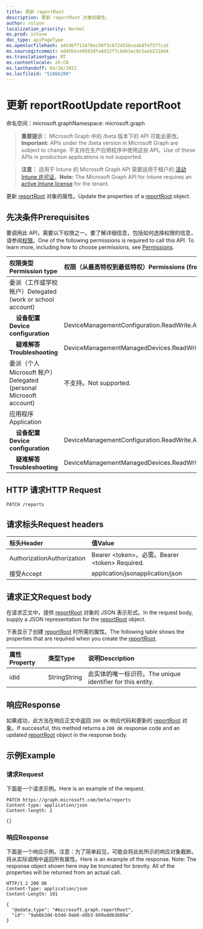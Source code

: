 ```yaml
---
title: 更新 reportRoot
description: 更新 reportRoot 对象的属性。
author: rolyon
localization_priority: Normal
ms.prod: intune
doc_type: apiPageType
ms.openlocfilehash: a45d6ff11476ec50f3c672455bceab8f4f5ffca5
ms.sourcegitcommit: ed45b5ce0583dfa4d12f7cb0b3ac0c5aeb2318d4
ms.translationtype: MT
ms.contentlocale: zh-CN
ms.lasthandoff: 04/16/2021
ms.locfileid: "51866200"
---
```

# <a name="update-reportroot"></a><span data-ttu-id="a1265-103">更新 reportRoot</span><span class="sxs-lookup"><span data-stu-id="a1265-103">Update reportRoot</span></span>

<span data-ttu-id="a1265-104">命名空间：microsoft.graph</span><span class="sxs-lookup"><span data-stu-id="a1265-104">Namespace: microsoft.graph</span></span>

> <span data-ttu-id="a1265-105">**重要提示：** Microsoft Graph 中的 /beta 版本下的 API 可能会更改。</span><span class="sxs-lookup"><span data-stu-id="a1265-105">**Important:** APIs under the /beta version in Microsoft Graph are subject to change.</span></span> <span data-ttu-id="a1265-106">不支持在生产应用程序中使用这些 API。</span><span class="sxs-lookup"><span data-stu-id="a1265-106">Use of these APIs in production applications is not supported.</span></span>

> <span data-ttu-id="a1265-107">**注意：** 适用于 Intune 的 Microsoft Graph API 需要适用于租户的 [活动 Intune 许可证](https://go.microsoft.com/fwlink/?linkid=839381)。</span><span class="sxs-lookup"><span data-stu-id="a1265-107">**Note:** The Microsoft Graph API for Intune requires an [active Intune license](https://go.microsoft.com/fwlink/?linkid=839381) for the tenant.</span></span>

<span data-ttu-id="a1265-108">更新 [reportRoot](../resources/intune-shared-reportroot.md) 对象的属性。</span><span class="sxs-lookup"><span data-stu-id="a1265-108">Update the properties of a [reportRoot](../resources/intune-shared-reportroot.md) object.</span></span>
## <a name="prerequisites"></a><span data-ttu-id="a1265-109">先决条件</span><span class="sxs-lookup"><span data-stu-id="a1265-109">Prerequisites</span></span>
<span data-ttu-id="a1265-p102">要调用此 API，需要以下权限之一。要了解详细信息，包括如何选择权限的信息，请参阅[权限](/graph/permissions-reference)。</span><span class="sxs-lookup"><span data-stu-id="a1265-p102">One of the following permissions is required to call this API. To learn more, including how to choose permissions, see [Permissions](/graph/permissions-reference).</span></span>

|<span data-ttu-id="a1265-112">权限类型</span><span class="sxs-lookup"><span data-stu-id="a1265-112">Permission type</span></span>|<span data-ttu-id="a1265-113">权限（从最高特权到最低特权）</span><span class="sxs-lookup"><span data-stu-id="a1265-113">Permissions (from most to least privileged)</span></span>|
|:---|:---|
|<span data-ttu-id="a1265-114">委派（工作或学校帐户）</span><span class="sxs-lookup"><span data-stu-id="a1265-114">Delegated (work or school account)</span></span>||
| <span data-ttu-id="a1265-115">&nbsp; &nbsp; **设备配置**</span><span class="sxs-lookup"><span data-stu-id="a1265-115">&nbsp; &nbsp; **Device configuration**</span></span> | <span data-ttu-id="a1265-116">DeviceManagementConfiguration.ReadWrite.All</span><span class="sxs-lookup"><span data-stu-id="a1265-116">DeviceManagementConfiguration.ReadWrite.All</span></span>|
| <span data-ttu-id="a1265-117">&nbsp; &nbsp; **疑难解答**</span><span class="sxs-lookup"><span data-stu-id="a1265-117">&nbsp; &nbsp; **Troubleshooting**</span></span> | <span data-ttu-id="a1265-118">DeviceManagementManagedDevices.ReadWrite.All</span><span class="sxs-lookup"><span data-stu-id="a1265-118">DeviceManagementManagedDevices.ReadWrite.All</span></span>|
|<span data-ttu-id="a1265-119">委派（个人 Microsoft 帐户）</span><span class="sxs-lookup"><span data-stu-id="a1265-119">Delegated (personal Microsoft account)</span></span>|<span data-ttu-id="a1265-120">不支持。</span><span class="sxs-lookup"><span data-stu-id="a1265-120">Not supported.</span></span>|
|<span data-ttu-id="a1265-121">应用程序</span><span class="sxs-lookup"><span data-stu-id="a1265-121">Application</span></span>||
| <span data-ttu-id="a1265-122">&nbsp; &nbsp; **设备配置**</span><span class="sxs-lookup"><span data-stu-id="a1265-122">&nbsp; &nbsp; **Device configuration**</span></span> | <span data-ttu-id="a1265-123">DeviceManagementConfiguration.ReadWrite.All</span><span class="sxs-lookup"><span data-stu-id="a1265-123">DeviceManagementConfiguration.ReadWrite.All</span></span>|
| <span data-ttu-id="a1265-124">&nbsp; &nbsp; **疑难解答**</span><span class="sxs-lookup"><span data-stu-id="a1265-124">&nbsp; &nbsp; **Troubleshooting**</span></span> | <span data-ttu-id="a1265-125">DeviceManagementManagedDevices.ReadWrite.All</span><span class="sxs-lookup"><span data-stu-id="a1265-125">DeviceManagementManagedDevices.ReadWrite.All</span></span>|

## <a name="http-request"></a><span data-ttu-id="a1265-126">HTTP 请求</span><span class="sxs-lookup"><span data-stu-id="a1265-126">HTTP Request</span></span>
<!-- {
  "blockType": "ignored"
}
-->
``` http
PATCH /reports
```

## <a name="request-headers"></a><span data-ttu-id="a1265-127">请求标头</span><span class="sxs-lookup"><span data-stu-id="a1265-127">Request headers</span></span>
|<span data-ttu-id="a1265-128">标头</span><span class="sxs-lookup"><span data-stu-id="a1265-128">Header</span></span>|<span data-ttu-id="a1265-129">值</span><span class="sxs-lookup"><span data-stu-id="a1265-129">Value</span></span>|
|:---|:---|
|<span data-ttu-id="a1265-130">Authorization</span><span class="sxs-lookup"><span data-stu-id="a1265-130">Authorization</span></span>|<span data-ttu-id="a1265-131">Bearer &lt;token&gt;。必需。</span><span class="sxs-lookup"><span data-stu-id="a1265-131">Bearer &lt;token&gt; Required.</span></span>|
|<span data-ttu-id="a1265-132">接受</span><span class="sxs-lookup"><span data-stu-id="a1265-132">Accept</span></span>|<span data-ttu-id="a1265-133">application/json</span><span class="sxs-lookup"><span data-stu-id="a1265-133">application/json</span></span>|

## <a name="request-body"></a><span data-ttu-id="a1265-134">请求正文</span><span class="sxs-lookup"><span data-stu-id="a1265-134">Request body</span></span>
<span data-ttu-id="a1265-135">在请求正文中，提供 [reportRoot](../resources/intune-shared-reportroot.md) 对象的 JSON 表示形式。</span><span class="sxs-lookup"><span data-stu-id="a1265-135">In the request body, supply a JSON representation for the [reportRoot](../resources/intune-shared-reportroot.md) object.</span></span>

<span data-ttu-id="a1265-136">下表显示了创建 [reportRoot](../resources/intune-shared-reportroot.md) 时所需的属性。</span><span class="sxs-lookup"><span data-stu-id="a1265-136">The following table shows the properties that are required when you create the [reportRoot](../resources/intune-shared-reportroot.md).</span></span>

|<span data-ttu-id="a1265-137">属性</span><span class="sxs-lookup"><span data-stu-id="a1265-137">Property</span></span>|<span data-ttu-id="a1265-138">类型</span><span class="sxs-lookup"><span data-stu-id="a1265-138">Type</span></span>|<span data-ttu-id="a1265-139">说明</span><span class="sxs-lookup"><span data-stu-id="a1265-139">Description</span></span>|
|:---|:---|:---|
|<span data-ttu-id="a1265-140">id</span><span class="sxs-lookup"><span data-stu-id="a1265-140">id</span></span>|<span data-ttu-id="a1265-141">String</span><span class="sxs-lookup"><span data-stu-id="a1265-141">String</span></span>|<span data-ttu-id="a1265-142">此实体的唯一标识符。</span><span class="sxs-lookup"><span data-stu-id="a1265-142">The unique identifier for this entity.</span></span>|



## <a name="response"></a><span data-ttu-id="a1265-143">响应</span><span class="sxs-lookup"><span data-stu-id="a1265-143">Response</span></span>
<span data-ttu-id="a1265-144">如果成功，此方法在响应正文中返回 `200 OK` 响应代码和更新的 [reportRoot](../resources/intune-shared-reportroot.md) 对象。</span><span class="sxs-lookup"><span data-stu-id="a1265-144">If successful, this method returns a `200 OK` response code and an updated [reportRoot](../resources/intune-shared-reportroot.md) object in the response body.</span></span>

## <a name="example"></a><span data-ttu-id="a1265-145">示例</span><span class="sxs-lookup"><span data-stu-id="a1265-145">Example</span></span>
### <a name="request"></a><span data-ttu-id="a1265-146">请求</span><span class="sxs-lookup"><span data-stu-id="a1265-146">Request</span></span>
<span data-ttu-id="a1265-147">下面是一个请求示例。</span><span class="sxs-lookup"><span data-stu-id="a1265-147">Here is an example of the request.</span></span>
``` http
PATCH https://graph.microsoft.com/beta/reports
Content-type: application/json
Content-length: 2

{}
```

### <a name="response"></a><span data-ttu-id="a1265-148">响应</span><span class="sxs-lookup"><span data-stu-id="a1265-148">Response</span></span>
<span data-ttu-id="a1265-p103">下面是一个响应示例。注意：为了简单起见，可能会将此处所示的响应对象截断。将从实际调用中返回所有属性。</span><span class="sxs-lookup"><span data-stu-id="a1265-p103">Here is an example of the response. Note: The response object shown here may be truncated for brevity. All of the properties will be returned from an actual call.</span></span>
``` http
HTTP/1.1 200 OK
Content-Type: application/json
Content-Length: 101

{
  "@odata.type": "#microsoft.graph.reportRoot",
  "id": "9ab6b3dd-b3dd-9ab6-ddb3-b69addb3b69a"
}
```










